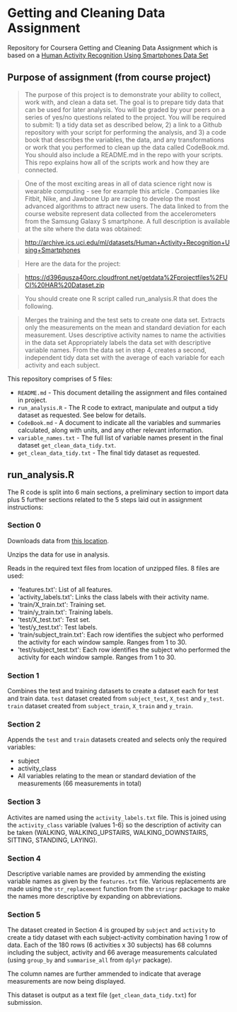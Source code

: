 # Getting and Cleaning Data Assignment

Repository for Coursera Getting and Cleaning Data Assignment which is based on a [Human Activity Recognition Using Smartphones Data Set](http://archive.ics.uci.edu/ml/datasets/Human+Activity+Recognition+Using+Smartphones) 

## Purpose of assignment (from course project)

>The purpose of this project is to demonstrate your ability to collect, work with, and clean a data set. The goal is to prepare tidy data that can be used for later analysis. You will be graded by your peers on a series of yes/no questions related to the project. You will be required to submit: 1) a tidy data set as described below, 2) a link to a Github repository with your script for performing the analysis, and 3) a code book that describes the variables, the data, and any transformations or work that you performed to clean up the data called CodeBook.md. You should also include a README.md in the repo with your scripts. This repo explains how all of the scripts work and how they are connected.

>One of the most exciting areas in all of data science right now is wearable computing - see for example this article . Companies like Fitbit, Nike, and Jawbone Up are racing to develop the most advanced algorithms to attract new users. The data linked to from the course website represent data collected from the accelerometers from the Samsung Galaxy S smartphone. A full description is available at the site where the data was obtained:

>http://archive.ics.uci.edu/ml/datasets/Human+Activity+Recognition+Using+Smartphones

>Here are the data for the project:

>https://d396qusza40orc.cloudfront.net/getdata%2Fprojectfiles%2FUCI%20HAR%20Dataset.zip

>You should create one R script called run_analysis.R that does the following.

>Merges the training and the test sets to create one data set.
Extracts only the measurements on the mean and standard deviation for each measurement.
Uses descriptive activity names to name the activities in the data set
Appropriately labels the data set with descriptive variable names.
From the data set in step 4, creates a second, independent tidy data set with the average of each variable for each activity and each subject.

This repository comprises of 5 files:

*  `README.md` - This document detailing the assignment and files contained in project.
*  `run_analysis.R` - The R code to extract, manipulate and output a tidy dataset as requested. See below for details.
*  `CodeBook.md` - A document to indicate all the variables and summaries calculated, along with units, and any other relevant information.
*  `variable_names.txt` - The full list of variable names present in the final dataset `get_clean_data_tidy.txt`.
*  `get_clean_data_tidy.txt` - The final tidy dataset as requested.

## run_analysis.R

The R code is split into 6 main sections, a preliminary section to import data plus 5 further sections related to the 5 steps laid out in assignment instructions:

### Section 0

Downloads data from [this location](https://d396qusza40orc.cloudfront.net/getdata%2Fprojectfiles%2FUCI%20HAR%20Dataset.zip).

Unzips the data for use in analysis.

Reads in the required text files from location of unzipped files.
8 files are used:

*  'features.txt': List of all features.
*  'activity_labels.txt': Links the class labels with their activity name.
*  'train/X_train.txt': Training set.
*  'train/y_train.txt': Training labels.
*  'test/X_test.txt': Test set.
*  'test/y_test.txt': Test labels.
*  'train/subject_train.txt': Each row identifies the subject who performed the activity for each window sample.  Ranges from 1 to 30. 
*  'test/subject_test.txt': Each row identifies the subject who performed the activity for each window sample.  Ranges from 1 to 30. 

### Section 1

Combines the test and training datasets to create a dataset each for test and train data.
`test` dataset created from `subject_test`, `X_test` and `y_test`. 
`train` dataset created from `subject_train`, `X_train` and `y_train`.

### Section 2

Appends the `test` and `train` datasets created and selects only the required variables:

*  subject
*  activity_class
*  All variables relating to the mean or standard deviation of the measurements (66 measurements in total)

### Section 3

Activites are named using the `activity_labels.txt` file. This is joined using the `activity_class` variable (values 1-6) so the description of activity can be taken (WALKING, WALKING_UPSTAIRS, WALKING_DOWNSTAIRS, SITTING, STANDING, LAYING).

### Section 4

Descriptive variable names are provided by ammending the existing variable names as given by the `features.txt` file. Various replacements are made using the `str_replacement` function from the `stringr` package to make the names more descriptive by expanding on abbreviations.

### Section 5

The dataset created in Section 4 is grouped by `subject` and `activity` to create a tidy dataset with each subject-activity combination having 1 row of data. Each of the 180 rows (6 activities x 30 subjects) has 68 columns including the subject, activity and 66 average measurements calculated (using `group_by` and `summarise_all` from `dplyr` package).

The column names are further ammended to indicate that average measurements are now being displayed.

This dataset is output as a text file (`get_clean_data_tidy.txt`) for submission.

